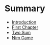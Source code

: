 # Summary

* [Introduction](README.md)
* [First Chapter](chapter1.md)
* [Two Sum](two-sum.md)
* [Nim Game](nim-game.md)

